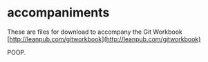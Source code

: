 accompaniments
==============

These are files for download to accompany the Git Workbook [http://leanpub.com/gitworkbook](http://leanpub.com/gitworkbook)

POOP.